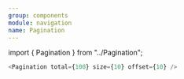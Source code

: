 ```yaml
---
group: components
module: navigation
name: Pagination
---
```


import { Pagination } from "../Pagination";

<Pagination total={100} size={10} offset={10} />

```js
<Pagination total={100} size={10} offset={10} />
```

<Source path="src-components/navigation/Pagination.tsx" />
